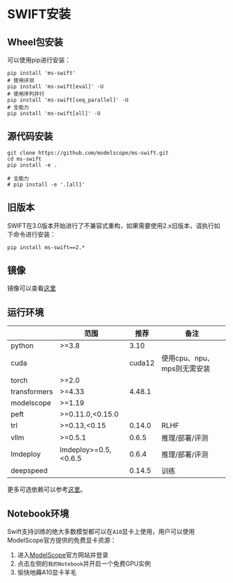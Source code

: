 # SWIFT安装

## Wheel包安装

可以使用pip进行安装：

```shell
pip install 'ms-swift'
# 使用评测
pip install 'ms-swift[eval]' -U
# 使用序列并行
pip install 'ms-swift[seq_parallel]' -U
# 全能力
pip install 'ms-swift[all]' -U
```

## 源代码安装

```shell
git clone https://github.com/modelscope/ms-swift.git
cd ms-swift
pip install -e .

# 全能力
# pip install -e '.[all]'
```

## 旧版本

SWIFT在3.0版本开始进行了不兼容式重构，如果需要使用2.x旧版本，请执行如下命令进行安装：
```shell
pip install ms-swift==2.*
```

## 镜像

镜像可以查看[这里](https://modelscope.cn/docs/intro/environment-setup#%E6%9C%80%E6%96%B0%E9%95%9C%E5%83%8F)

## 运行环境

|        | 范围  | 推荐 | 备注 |
| ------ | ----- | ---- | --|
| python | >=3.8 | 3.10 ||
| cuda |  | cuda12 |使用cpu、npu、mps则无需安装|
| torch | >=2.0 |  ||
| transformers | >=4.33 | 4.48.1 ||
| modelscope | >=1.19 |  ||
| peft | >=0.11.0,<0.15.0 | ||
| trl | >=0.13,<0.15 | 0.14.0 |RLHF|
| vllm | >=0.5.1 | 0.6.5 |推理/部署/评测|
| lmdeploy | lmdeploy>=0.5,<0.6.5 | 0.6.4 |推理/部署/评测|
| deepspeed |  | 0.14.5 |训练|

更多可选依赖可以参考[这里](https://github.com/modelscope/ms-swift/blob/main/requirements/install_all.sh)。

## Notebook环境

Swift支持训练的绝大多数模型都可以在`A10`显卡上使用，用户可以使用ModelScope官方提供的免费显卡资源：

1. 进入[ModelScope](https://www.modelscope.cn)官方网站并登录
2. 点击左侧的`我的Notebook`并开启一个免费GPU实例
3. 愉快地薅A10显卡羊毛
